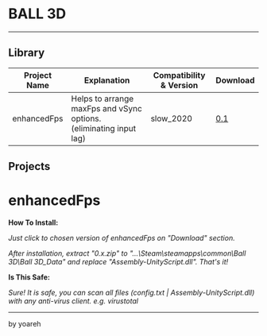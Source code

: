 # BALL 3D

---

## Library

| Project Name       | Explanation                             | Compatibility & Version  | Download                  |
|-----------------|--------------------------------------|----------------|----------------------------|
| enhancedFps | Helps to arrange maxFps and vSync options. (eliminating input lag) | slow_2020       | [0.1](https://github.com/yoareh/ball3d/raw/main/enhancedFps/0.1/0.1.zip) |

## Projects
# enhancedFps
**How To Install:**

*Just click to chosen version of enhancedFps on "Download" section.*

*After installation, extract "0.x.zip" to "...\Steam\steamapps\common\Ball 3D\Ball 3D_Data" and replace "Assembly-UnityScript.dll". That's it!*

**Is This Safe:**

*Sure! It is safe, you can scan all files (config.txt | Assembly-UnityScript.dll) with any anti-virus client. e.g. virustotal*

---

by yoareh
